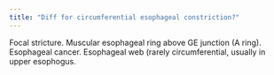 ```yaml
---
title: "Diff for circumferential esophageal constriction?"
---
```

Focal stricture. Muscular esophageal ring above GE junction (A ring). Esophageal cancer. Esophageal web (rarely circumferential, usually in upper esophogus.

